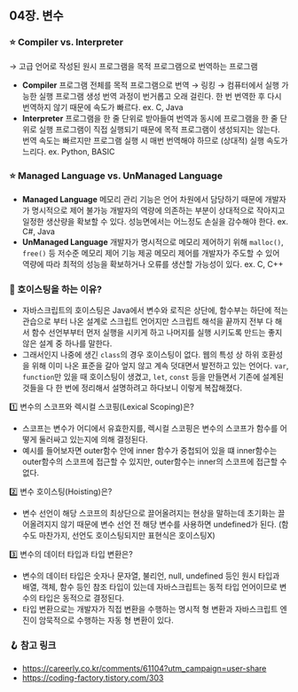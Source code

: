 ## 04장. 변수

### ⭐️ Compiler vs. Interpreter

→ 고급 언어로 작성된 원시 프로그램을 목적 프로그램으로 번역하는 프로그램

- **Compiler**
  프로그램 전체를 목적 프로그램으로 번역 → 링킹 → 컴퓨터에서 실행 가능한 실행 프로그램 생성
  번역 과정이 번거롭고 오래 걸린다.
  한 번 번역한 후 다시 번역하지 않기 때문에 속도가 빠르다.
  ex. C, Java
- **Interpreter**
  프로그램을 한 줄 단위로 받아들여 번역과 동시에 프로그램을 한 줄 단위로 실행
  프로그램이 직접 실행되기 때문에 목적 프로그램이 생성되지는 않는다.
  번역 속도는 빠르지만 프로그램 실행 시 매번 번역해야 하므로 (상대적) 실행 속도가 느리다.
  ex. Python, BASIC
  <br />

### ⭐️ Managed Language vs. UnManaged Language

- **Managed Language**
  메모리 관리 기능은 언어 차원에서 담당하기 때문에 개발자가 명시적으로 제어 불가능
  개발자의 역량에 의존하는 부분이 상대적으로 작아지고 일정한 생산량을 확보할 수 있다.
  성능면에서는 어느정도 손실을 감수해야 한다.
  ex. C#, Java
- **UnManaged Language**
  개발자가 명시적으로 메모리 제어하기 위해 `malloc()`, `free()` 등 저수준 메모리 제어 기능 제공
  메모리 제어를 개발자가 주도할 수 있어 역량에 따라 최적의 성능을 확보하거나 오류를 생산할 가능성이 있다.
  ex. C, C++
  <br />

### 💬 호이스팅을 하는 이유?

- 자바스크립트의 호이스팅은 Java에서 변수와 로직은 상단에, 함수부는 하단에 적는 관습으로 부터 나온 설계로 스크립트 언어지만 스크립트 해석을 끝까지 전부 다 해서 함수 선언부부터 먼저 실행을 시키게 하고 나머지를 실행 시키도록 만드는 좋지 않은 설계 중 하나를 말한다.
- 그래서인지 나중에 생긴 `class`의 경우 호이스팅이 없다. 웹의 특성 상 하위 호환성을 위해 이미 나온 표준을 갈아 엎지 않고 계속 덧대면서 발전하고 있는 언어다. `var`, `function`만 있을 때 호이스팅이 생겼고, `let`, `const` 등을 만들면서 기존에 설계된 것들을 다 한 번에 정리해서 설명하려고 하다보니 이렇게 복잡해졌다.

<aside>
1️⃣ 변수의 스코프와 렉시컬 스코핑(Lexical Scoping)은?

</aside>

- 스코프는 변수가 어디에서 유효한지를, 렉시컬 스코핑은 변수의 스코프가 함수를 어떻게 둘러싸고 있는지에 의해 결정된다.
- 예시를 들어보자면 outer함수 안에 inner 함수가 중첩되어 있을 떄 inner함수는 outer함수의 스코프에 접근할 수 있지만, outer함수는 inner의 스코프에 접근할 수 없다.
  <br />

<aside>
2️⃣ 변수 호이스팅(Hoisting)은?

</aside>

- 변수 선언이 해당 스코프의 최상단으로 끌어올려지는 현상을 말하는데 초기화는 끌어올려지지 않기 때문에 변수 선언 전 해당 변수를 사용하면 undefined가 된다.
  (함수도 마찬가지, 선언도 호이스팅되지만 표현식은 호이스팅X)
  <br />

<aside>
3️⃣ 변수의 데이터 타입과 타입 변환은?

</aside>

- 변수의 데이터 타입은 숫자나 문자열, 불리언, null, undefined 등인 원시 타입과 배열, 객체, 함수 등인 참조 타입이 있는데 자바스크립트는 동적 타입 언어이므로 변수의 타입은 동적으로 결정된다.
- 타입 변환으로는 개발자가 직접 변환을 수행하는 명시적 형 변환과 자바스크립트 엔진이 암묵적으로 수행하는 자동 형 변환이 있다.
  <br />

### 🪝 참고 링크

- https://careerly.co.kr/comments/61104?utm_campaign=user-share
- https://coding-factory.tistory.com/303
